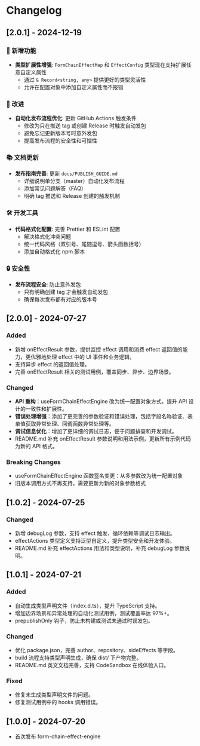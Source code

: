 # Changelog

## [2.0.1] - 2024-12-19

### 🚀 新增功能

- **类型扩展性增强**: `FormChainEffectMap` 和 `EffectConfig` 类型现在支持扩展任意自定义属性
  - 通过 `& Record<string, any>` 提供更好的类型灵活性
  - 允许在配置对象中添加自定义属性而不报错

### 🔧 改进

- **自动化发布流程优化**: 更新 GitHub Actions 触发条件
  - 修改为只在推送 tag 或创建 Release 时触发自动发包
  - 避免忘记更新版本号时意外发包
  - 提高发布流程的安全性和可控性

### 📚 文档更新

- **发布指南完善**: 更新 `docs/PUBLISH_GUIDE.md`
  - 详细说明单分支（master）自动化发布流程
  - 添加常见问题解答（FAQ）
  - 明确 tag 推送和 Release 创建的触发机制

### 🛠️ 开发工具

- **代码格式化配置**: 完善 Prettier 和 ESLint 配置
  - 解决格式化冲突问题
  - 统一代码风格（双引号、尾随逗号、箭头函数括号）
  - 添加自动格式化 npm 脚本

### 🔒 安全性

- **发布流程安全**: 防止意外发包
  - 只有明确创建 tag 才会触发自动发包
  - 确保每次发布都有对应的版本号

## [2.0.0] - 2024-07-27

### Added

- 新增 onEffectResult 参数，提供监控 effect 调用和消费 effect 返回值的能力，更优雅地处理 effect 中的 UI 事件和业务逻辑。
- 支持异步 effect 的返回值处理。
- 完善 onEffectResult 相关的测试用例，覆盖同步、异步、边界场景。

### Changed

- **API 重构**：useFormChainEffectEngine 改为统一配置对象方式，提升 API 设计的一致性和扩展性。
- **错误处理增强**：添加了更完善的参数验证和错误处理，包括字段名称验证、表单值获取异常处理、回调函数异常处理等。
- **调试信息优化**：增加了更详细的调试日志，便于问题排查和开发调试。
- README.md 补充 onEffectResult 参数说明和用法示例，更新所有示例代码为新的 API 格式。

### Breaking Changes

- useFormChainEffectEngine 函数签名变更：从多参数改为统一配置对象
- 旧版本调用方式不再支持，需要更新为新的对象参数格式

## [1.0.2] - 2024-07-25

### Changed

- 新增 debugLog 参数，支持 effect 触发、循环依赖等调试日志输出。
- effectActions 类型定义支持泛型自定义，提升类型安全和开发体验。
- README.md 补充 effectActions 用法和类型说明，补充 debugLog 参数说明。

## [1.0.1] - 2024-07-21

### Added

- 自动生成类型声明文件（index.d.ts），提升 TypeScript 支持。
- 增加边界场景和异常处理的自动化测试用例，测试覆盖率达 97%+。
- prepublishOnly 钩子，防止未构建或测试未通过时误发包。

### Changed

- 优化 package.json，完善 author、repository、sideEffects 等字段。
- build 流程支持类型声明生成，确保 dist/ 下产物完整。
- README.md 英文文档完善，支持 CodeSandbox 在线体验入口。

### Fixed

- 修复未生成类型声明文件的问题。
- 修复测试用例中的 hooks 调用错误。

## [1.0.0] - 2024-07-20

- 首次发布 form-chain-effect-engine
